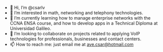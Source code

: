 - 👋 Hi, I’m @csarlv
- 👀 I’m interested in math, networking and telephony technologies.
- 🌱 I’m currently learning how to manage enterprise networks with the CCNA ENSA course, and how to develop apps in a Technical Diploma at Universidad Galileo.
- 💞️ I’m looking to collaborate on projects related to applying VoIP technologies for professionals, businesses and contact centers.
- 📫 How to reach me: just email me at ave.csar@hotmail.com

<!---
csarlv/csarlv is a ✨ special ✨ repository because its `README.md` (this file) appears on your GitHub profile.
You can click the Preview link to take a look at your changes.
--->
